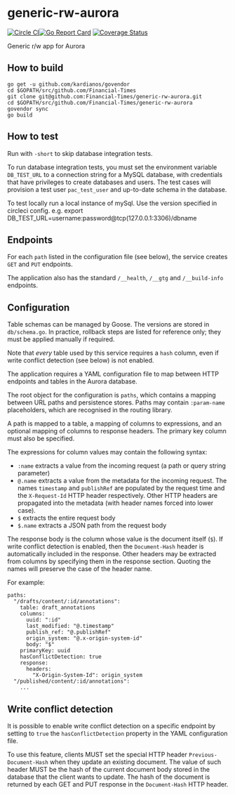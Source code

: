 # generic-rw-aurora

[![Circle CI](https://circleci.com/gh/Financial-Times/generic-rw-aurora/tree/master.png?style=shield)](https://circleci.com/gh/Financial-Times/generic-rw-aurora/tree/master)[![Go Report Card](https://goreportcard.com/badge/github.com/Financial-Times/generic-rw-aurora)](https://goreportcard.com/report/github.com/Financial-Times/generic-rw-aurora) [![Coverage Status](https://coveralls.io/repos/github/Financial-Times/generic-rw-aurora/badge.svg)](https://coveralls.io/github/Financial-Times/generic-rw-aurora)

Generic r/w app for Aurora

## How to build

```
go get -u github.com/kardianos/govendor
cd $GOPATH/src/github.com/Financial-Times
git clone git@github.com:Financial-Times/generic-rw-aurora.git
cd $GOPATH/src/github.com/Financial-Times/generic-rw-aurora
govendor sync
go build
```


## How to test

Run with `-short` to skip database integration tests.

To run database integration tests, you must set the environment variable `DB_TEST_URL` to a connection string for a MySQL database, with credentials that have privileges to create databases and users. The test cases will provision a test user `pac_test_user` and up-to-date schema in the database.


To test locally run a local instance of mySql. Use the version specified in circleci config.
e.g. export DB_TEST_URL=username:password@tcp(127.0.0.1:3306)/dbname

## Endpoints

For each `path` listed in the configuration file (see below), the service creates `GET` and `PUT` endpoints.

The application also has the standard `/__health`, `/__gtg` and `/__build-info` endpoints.

## Configuration

Table schemas can be managed by Goose. The versions are stored in `db/schema.go`.
In practice, rollback steps are listed for reference only; they must be applied manually if required.

Note that _every_ table used by this service requires a `hash` column, even if write conflict detection (see below) is not enabled.

The application requires a YAML configuration file to map between HTTP endpoints and tables in the Aurora database.

The root object for the configuration is `paths`, which contains a mapping between URL paths and persistence stores. Paths may contain `:param-name` placeholders, which are recognised in the routing library.

A path is mapped to a table, a mapping of columns to expressions, and an optional mapping of columns to response headers. The primary key column must also be specified.

The expressions for column values may contain the following syntax:
- `:name` extracts a value from the incoming request (a path or query string parameter)
- `@.name` extracts a value from the metadata for the incoming request. The names `timestamp` and `publishRef` are populated by the request time and the `X-Request-Id` HTTP header respectively. Other HTTP headers are propagated into the metadata (with header names forced into lower case).
- `$` extracts the entire request body
- `$.name` extracts a JSON path from the request body

The response body is the column whose value is the document itself (`$`).
If write conflict detection is enabled, then the `Document-Hash` header is automatically included in the response.
Other headers may be extracted from columns by specifying them in the response section. Quoting the names will preserve the case of the header name.

For example:
```
paths:
  "/drafts/content/:id/annotations":
    table: draft_annotations
    columns:
      uuid: ":id"
      last_modified: "@.timestamp"
      publish_ref: "@.publishRef"
      origin_system: "@.x-origin-system-id"
      body: "$"
    primaryKey: uuid
    hasConflictDetection: true
    response:
      headers:
        "X-Origin-System-Id": origin_system
  "/published/content/:id/annotations":
    ...
```

## Write conflict detection 

It is possible to enable write conflict detection on a specific endpoint by 
setting to `true` the `hasConflictDetection` property in the YAML configuration file.

To use this feature, clients MUST set the special HTTP header `Previous-Document-Hash` 
when they update an existing document. 
The value of such header MUST be the hash of the current document body stored 
in the database that the client wants to update. 
The hash of the document is returned by each GET and PUT response in the `Document-Hash` 
HTTP header.
